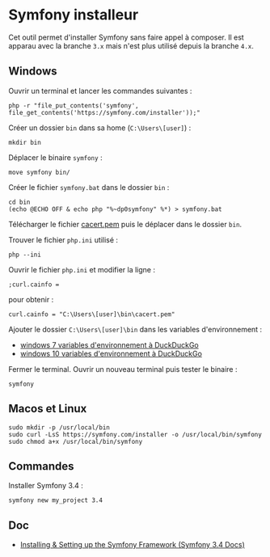 # Symfony installeur

Cet outil permet d'installer Symfony sans faire appel à composer. Il est apparau avec la branche `3.x` mais n'est plus utilisé depuis la branche `4.x`.

## Windows

Ouvrir un terminal et lancer les commandes suivantes :

    php -r "file_put_contents('symfony', file_get_contents('https://symfony.com/installer'));"

Créer un dossier `bin` dans sa home (`C:\Users\[user]`) :

    mkdir bin

Déplacer le binaire `symfony` :

    move symfony bin/

Créer le fichier `symfony.bat` dans le dossier `bin` :

    cd bin
    (echo @ECHO OFF & echo php "%~dp0symfony" %*) > symfony.bat

Télécharger le fichier [cacert.pem](https://curl.haxx.se/ca/cacert.pem) puis le déplacer dans le dossier `bin`.

Trouver le fichier `php.ini` utilisé :

    php --ini

Ouvrir le fichier `php.ini` et modifier la ligne :

    ;curl.cainfo =

pour obtenir :

    curl.cainfo = "C:\Users\[user]\bin\cacert.pem"

Ajouter le dossier `C:\Users\[user]\bin` dans les variables d'environnement :

- [windows 7 variables d'environnement à DuckDuckGo](https://duckduckgo.com/?q=windows+7+variables+d%27environnement&ia=web)
- [windows 10 variables d'environnement à DuckDuckGo](https://duckduckgo.com/?q=windows+10+variables+d%27environnement&ia=web)

Fermer le terminal. Ouvrir un nouveau terminal puis tester le binaire :

    symfony

## Macos et Linux

    sudo mkdir -p /usr/local/bin
    sudo curl -LsS https://symfony.com/installer -o /usr/local/bin/symfony
    sudo chmod a+x /usr/local/bin/symfony

## Commandes

Installer Symfony 3.4 :

    symfony new my_project 3.4

## Doc

- [Installing & Setting up the Symfony Framework (Symfony 3.4 Docs)](http://symfony.com/doc/3.4/setup.html)
